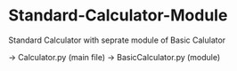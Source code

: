 # Standard-Calculator-Module
Standard Calculator with seprate module of Basic Calulator

-> Calculator.py (main file)
-> BasicCalculator.py (module)
